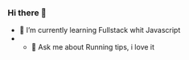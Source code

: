 ### Hi there 👋
- 🌱 I’m currently learning Fullstack whit Javascript
- - 💬 Ask me about Running tips, i love it
<!--
**juliangavirialugo/juliangavirialugo** is a ✨ _special_ ✨ repository because its `README.md` (this file) appears on your GitHub profile.

Here are some ideas to get you started:

- 🔭 I’m currently working on ...

- 👯 I’m looking to collaborate on ...
- 🤔 I’m looking for help with ...
- 💬 Ask me about ...
- 📫 How to reach me: ...
- 😄 Pronouns: ...
- ⚡ Fun fact: ...
-->

